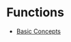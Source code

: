 # Functions

* [Basic Concepts](https://github.com/robsonoduarte/learn-go/blob/master/go-curse/functions/basics/basics.go)

